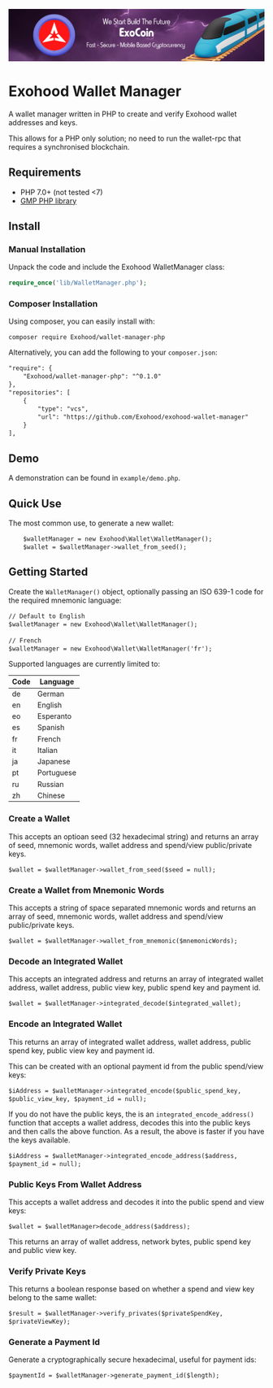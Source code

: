 ![Title](head_coin_exo.png)
# Exohood Wallet Manager

A wallet manager written in PHP to create and verify Exohood wallet
addresses and keys.

This allows for a PHP only solution; no need to run the wallet-rpc that
requires a synchronised blockchain.

## Requirements
 - PHP 7.0+ (not tested <7)
 - [GMP PHP library](http://php.net/manual/en/book.gmp.php)

## Install

### Manual Installation

Unpack the code and include the Exohood WalletManager class:

```php
require_once('lib/WalletManager.php');
```

### Composer Installation

Using composer, you can easily install with:

```
composer require Exohood/wallet-manager-php
```

Alternatively, you can add the following to your `composer.json`:

```
"require": {
    "Exohood/wallet-manager-php": "^0.1.0"
},
"repositories": [
    {
        "type": "vcs",
        "url": "https://github.com/Exohood/exohood-wallet-manager"
    }
],
```

## Demo

A demonstration can be found in ```example/demo.php```.

## Quick Use

The most common use, to generate a new wallet:

        $walletManager = new Exohood\Wallet\WalletManager();
        $wallet = $walletManager->wallet_from_seed();

## Getting Started

Create the `WalletManager()` object, optionally passing an ISO 639-1 code
for the required mnemonic language:

    // Default to English
    $walletManager = new Exohood\Wallet\WalletManager();

    // French
    $walletManager = new Exohood\Wallet\WalletManager('fr');

Supported languages are currently limited to:

| Code | Language   |
|------|------------|
| de   | German     |
| en   | English    |
| eo   | Esperanto  |
| es   | Spanish    |
| fr   | French     |
| it   | Italian    |
| ja   | Japanese   |
| pt   | Portuguese |
| ru   | Russian    |
| zh   | Chinese    |

### Create a Wallet

This accepts an optioan seed (32 hexadecimal string) and returns an
array of seed, mnemonic words, wallet address and spend/view
public/private keys.

    $wallet = $walletManager->wallet_from_seed($seed = null);

### Create a Wallet from Mnemonic Words

This accepts a string of space separated mnemonic words and returns an
array of seed, mnemonic words, wallet address and spend/view
public/private keys.

    $wallet = $walletManager->wallet_from_mnemonic($mnemonicWords);

### Decode an Integrated Wallet

This accepts an integrated address and returns an array of integrated
wallet address, wallet address, public view key, public spend key and
payment id.

    $wallet = $walletManager->integrated_decode($integrated_wallet);

### Encode an Integrated Wallet

This returns an array of integrated wallet address, wallet address,
public spend key, public view key and payment id.

This can be created with an optional payment id from the public
spend/view keys:

    $iAddress = $walletManager->integrated_encode($public_spend_key, $public_view_key, $payment_id = null);

If you do not have the public keys, the is an
`integrated_encode_address()` function that accepts a wallet address,
decodes this into the public keys and then calls the above function. As
a result, the above is faster if you have the keys available.

    $iAddress = $walletManager->integrated_encode_address($address, $payment_id = null);

### Public Keys From Wallet Address

This accepts a wallet address and decodes it into the public spend and
view keys:

    $wallet = $walletManager>decode_address($address);

This returns an array of wallet address, network bytes, public spend
key and public view key.

### Verify Private Keys

This returns a boolean response based on whether a spend and view key
belong to the same wallet:

    $result = $walletManager->verify_privates($privateSpendKey, $privateViewKey);

### Generate a Payment Id

Generate a cryptographically secure hexadecimal, useful for payment ids:

    $paymentId = $walletManager->generate_payment_id($length);
